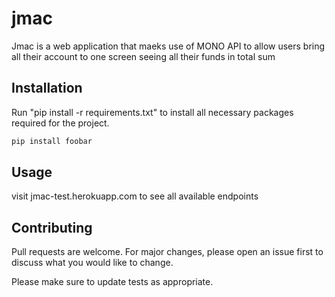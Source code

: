 # jmac

Jmac is a web application that maeks use of MONO API to allow users bring all their account to one screen seeing all their funds in total sum

## Installation

Run "pip install -r requirements.txt" to install all necessary packages required for the project.

```bash
pip install foobar
```

## Usage
visit jmac-test.herokuapp.com to see all available endpoints

## Contributing
Pull requests are welcome. For major changes, please open an issue first to discuss what you would like to change.

Please make sure to update tests as appropriate.
